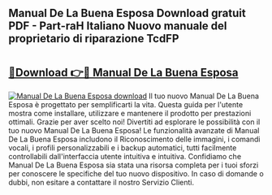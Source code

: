 ## Manual De La Buena Esposa Download gratuit PDF - Part-raH Italiano Nuovo manuale del proprietario di riparazione TcdFP

# <h2><a href="http://dffxtj.blite.top/?on=Manual+De+La+Buena+Esposa">🔗Download 👉🔴 Manual De La Buena Esposa</a></h2>

[![Manual De La Buena Esposa download](https://i.imgur.com/lujVjoI.png)](http://dffxtj.blite.top/?on=Manual+De+La+Buena+Esposa)
Il tuo nuovo Manual De La Buena Esposa è progettato per semplificarti la vita. Questa guida per l'utente mostra come installare, utilizzare e mantenere il prodotto per prestazioni ottimali. Grazie per aver scelto noi! Divertiti ad esplorare le possibilità con il tuo nuovo Manual De La Buena Esposa! Le funzionalità avanzate di Manual De La Buena Esposa includono il Riconoscimento delle immagini, i comandi vocali, i profili personalizzabili e i backup automatici, tutti facilmente controllabili dall'interfaccia utente intuitiva e intuitiva. Confidiamo che Manual De La Buena Esposa sia stata una risorsa completa per i tuoi sforzi per conoscere le specifiche del tuo nuovo dispositivo. In caso di domande o dubbi, non esitare a contattare il nostro Servizio Clienti.
